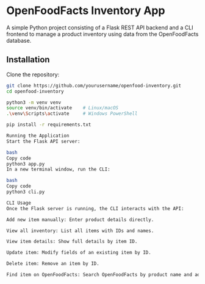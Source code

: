 # OpenFoodFacts Inventory App

A simple Python project consisting of a Flask REST API backend and a CLI frontend to manage a product inventory using data from the OpenFoodFacts database.

## Installation

Clone the repository:

   ```bash
   git clone https://github.com/yourusername/openfood-inventory.git
   cd openfood-inventory

python3 -m venv venv
source venv/bin/activate    # Linux/macOS
.\venv\Scripts\activate     # Windows PowerShell

pip install -r requirements.txt

Running the Application
Start the Flask API server:

bash
Copy code
python3 app.py
In a new terminal window, run the CLI:

bash
Copy code
python3 cli.py

CLI Usage
Once the Flask server is running, the CLI interacts with the API:

Add new item manually: Enter product details directly.

View all inventory: List all items with IDs and names.

View item details: Show full details by item ID.

Update item: Modify fields of an existing item by ID.

Delete item: Remove an item by ID.

Find item on OpenFoodFacts: Search OpenFoodFacts by product name and add the first found product automatically.
